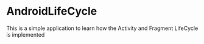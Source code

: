 # AndroidLifeCycle
This is a simple application to learn how the Activity and Fragment LifeCycle is implemented
